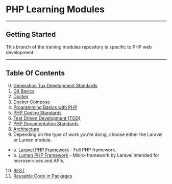 # PHP Learning Modules

***

## Getting Started

This branch of the training modules repository is specific to PHP web development.

***

## Table Of Contents

0. [Generation Tux Development Standards](development-standards.md)
1. [Git Basics](Module-01.md)
2. [Docker](Module-02.md)
3. [Docker Compose](Module-03.md)
4. [Programming Basics with PHP](Module-04.md)
5. [PHP Coding Standards](Module-05.md)
6. [Test Driven Development (TDD)](Module-06.md)
7. [PHP Documentation Standards](Module-07.md)
8. [Architecture](Module-08.md)
9. Depending on the type of work you're doing, choose either the Laravel or Lumen module.
  * a. [Laravel PHP Framework](Module-9a.md) - Full PHP framework.
  * b. [Lumen PHP Framework](Module-9b.md) - Micro-framework by Laravel intended for microservices and APIs.
10. [REST](Module-10.md)
11. [Reusable Code in Packages](Module-11.md)
